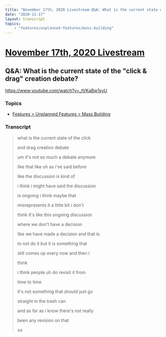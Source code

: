 ```yaml
---
title: "November 17th, 2020 Livestream Q&A: What is the current state of the \"click & drag\" creation debate?"
date: "2020-11-17"
layout: transcript
topics:
    - "features/unplanned-features/mass-building"
---
```

# [November 17th, 2020 Livestream](../2020-11-17.md)
## Q&A: What is the current state of the "click & drag" creation debate?
https://www.youtube.com/watch?v=_tVKaBw1syU

### Topics
* [Features > Unplanned Features > Mass Building](../topics/features/unplanned-features/mass-building.md)

### Transcript

> what is the current state of the click
> 
> and drag creation debate
> 
> um it's not so much a debate anymore
> 
> like that like uh as i've said before
> 
> like the discussion is kind of
> 
> i think i might have said the discussion
> 
> is ongoing i think maybe that
> 
> misrepresents it a little bit i don't
> 
> think it's like this ongoing discussion
> 
> where we don't have a decision
> 
> like we have made a decision and that is
> 
> to not do it but it is something that
> 
> still comes up every now and then i
> 
> think
> 
> i think people uh do revisit it from
> 
> time to time
> 
> it's not something that should just go
> 
> straight in the trash can
> 
> and as far as i know there's not really
> 
> been any revision on that
> 
> so
> 
